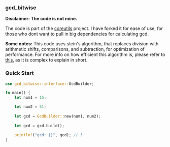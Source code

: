 ### gcd_bitwise

**Disclaimer: The code is not mine.**

The code is part of the [coreutils](https://github.com/uutils/coreutils/blob/15da98d84e9a094ea72c5f51efcc2d8aa9e9184f/src/uu/factor/src/numeric/gcd.rs) project. I have forked it for ease of use, for those who dont want to pull in big dependencies for calculating gcd.

**Some notes:** This code uses stein's algorithm, that replaces division with arithmetic shifts, comparisons, and subtraction, for optimization of performance. For more info on how efficient this algorithm is, please refer to [this](https://en.wikipedia.org/wiki/Binary_GCD_algorithm#Efficiency), as it is complex to explain in short.

### Quick Start
```rust
use gcd_bitwise::interface::GcdBuilder;

fn main() {
    let num1 = 15;

    let num2 = 51;
     
    let gcd = GcdBuilder::new(num1, num2);
     
    let gcd = gcd.build();
     
    println!("gcd: {}", gcd); // 3   
}
```